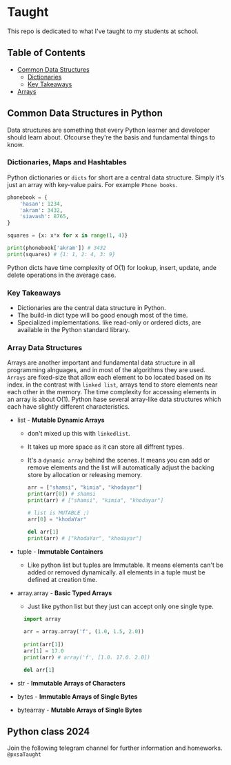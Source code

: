 # Taught

This repo is dedicated to what I've taught to my students at school.

## Table of Contents

- [Common Data Structures](#common-data-structures-in-python)
  - [Dictionaries](#dictionaries-maps-and-hashtables)
  - [Key Takeaways](#key-takeaways)
- [Arrays](#array-data-structures)

## Common Data Structures in Python

Data structures are something that every Python learner and developer should learn about. Ofcourse they're the basis and fundamental things to know.

### Dictionaries, Maps and Hashtables

Python dictionaries or `dicts` for short are a central data structure. Simply it's just an array with key-value pairs. For example `Phone books`.

```python
phonebook = {
    'hasan': 1234,
    'akram': 3432,
    'siavash': 8765,
}

squares = {x: x*x for x in range(1, 4)}

print(phonebook['akram']) # 3432
print(squares) # {1: 1, 2: 4, 3: 9}
```

Python dicts have time complexity of O(1) for lookup, insert, update, ande delete operations in the average case.

### Key Takeaways

- Dictionaries are the central data structure in Python.
- The build-in dict type will bo good enough most of the time.
- Specialized implementations. like read-only or ordered dicts, are available in the Python standard library.

### Array Data Structures

Arrays are another important and fundamental data structure in all programming alnguages, and in most of the algorithms they are used.  `Arrays` are fixed-size that allow each element to bo located based on its index. in the contrast with `linked list`, arrays tend to store elements near each other in the memory. The time complexity for accessing elements in an array is about O(1). Python hase several array-like data structures which each have slightly different characteristics.

- list - **Mutable Dynamic Arrays**

  - don't mixed up this with `linkedlist`.
  - It takes up more space as it can store all diffrent types.
  - It's a `dynamic array` behind the scenes. It means you can add or remove elements and the list will automatically adjust the backing store by allocation or releasing memory.

    ```python
    arr = ["shamsi", "kimia", "khodayar"]
    print(arr[0]) # shamsi
    print(arr) # ["shamsi", "kimia", "khodayar"]
    
    # list is MUTABLE ;)
    arr[0] = "khodaYar"

    del arr[1]
    print(arr) # ["khodaYar", "khodayar"]
    ```

- tuple - **Immutable Containers**

  - Like python list but tuples are Immutable. It means elements can't be added or removed dynamically. all elements in a tuple must be defined at creation time.

- array.array - **Basic Typed Arrays**

  - Just like python list but they just can accept only one single type.

  ``` python
    import array
    
    arr = array.array('f', (1.0, 1.5, 2.0))
    
    print(arr[1])
    arr[1] = 17.0
    print(arr) # array('f', [1.0. 17.0. 2.0])

    del arr[1]
  ```

- str - **Immutable Arrays of Characters**
- bytes - **Immutable Arrays of Single Bytes**
- bytearray - **Mutable Arrays of Single Bytes**

## Python class 2024

Join the following telegram channel for further  information and homeworks. `@pxsaTaught`
